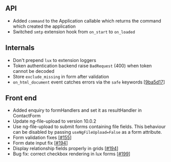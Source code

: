 ## API

* Added ``command`` to the Application callable which returns the command which
  created the application
* Switched ``smtp`` extension hook from ``on_start`` to ``on_loaded``

## Internals

* Don't prepend ``lux`` to extension loggers
* Token authentication backend raise ``BadRequest`` (400) when token cannot be decoded
* Store ``exclude_missing`` in form after validation
* ``on_html_document`` event catches errors via the ``safe`` keywords [[9ba5d17](https://github.com/quantmind/lux/commit/af9193d20475588eacbdaf5f629751f6799a76c1)]

## Front end

* Added enquiry to formHandlers and set it as resultHandler in ContactForm
* Update ng-file-upload to version 10.0.2
* Use ng-file-upload to submit forms containing file fields. This behaviour can be disabled by passing ``useNgFileUpload=False`` as a form attribute.
* Form validation fixes [[#155](https://github.com/quantmind/lux/pull/155)]
* Form date input fix [[#194](https://github.com/quantmind/lux/pull/194)]
* Display relationship fields properly in grids [[#194](https://github.com/quantmind/lux/pull/196)]
* Bug fix: correct checkbox rendering in lux forms [[#199](https://github.com/quantmind/lux/pull/199)]
